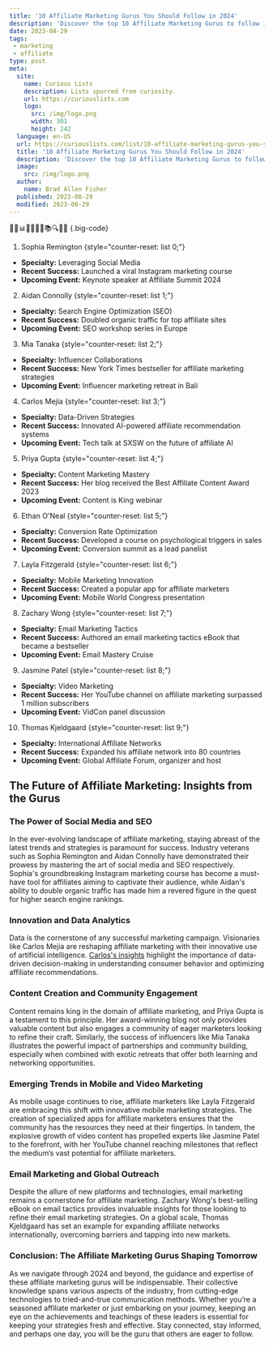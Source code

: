 ```yaml
---
title: '10 Affiliate Marketing Gurus You Should Follow in 2024'
description: 'Discover the top 10 Affiliate Marketing Gurus to follow in 2024 who will fuel your curiosity and help you reach new heights in the industry.'
date: 2023-08-29
tags:
 - marketing
 - affiliate
type: post
meta:
  site:
    name: Curious Lists
    description: Lists spurred from curiosity.
    url: https://curiouslists.com
    logo:
      src: /img/logo.png
      width: 301
      height: 242
  language: en-US
  url: https://curiouslists.com/list/10-affiliate-marketing-gurus-you-should-follow-in-2024
  title: '10 Affiliate Marketing Gurus You Should Follow in 2024'
  description: 'Discover the top 10 Affiliate Marketing Gurus to follow in 2024 who will fuel your curiosity and help you reach new heights in the industry.'
  image:
    src: /img/logo.png
  author:
    name: Brad Allen Fisher
  published: 2023-08-29
  modified: 2023-08-29
---
```



👨‍💼📊💼🌐💡🤝📚🔍📢💸 {.big-code}

1. Sophia Remington {style="counter-reset: list 0;"}
  - **Specialty:** Leveraging Social Media
  - **Recent Success:** Launched a viral Instagram marketing course
  - **Upcoming Event:** Keynote speaker at Affiliate Summit 2024

2. Aidan Connolly {style="counter-reset: list 1;"}
  - **Specialty:** Search Engine Optimization (SEO)
  - **Recent Success:** Doubled organic traffic for top affiliate sites
  - **Upcoming Event:** SEO workshop series in Europe

3. Mia Tanaka {style="counter-reset: list 2;"}
  - **Specialty:** Influencer Collaborations
  - **Recent Success:** New York Times bestseller for affiliate marketing strategies
  - **Upcoming Event:** Influencer marketing retreat in Bali

4. Carlos Mejia {style="counter-reset: list 3;"}
  - **Specialty:** Data-Driven Strategies
  - **Recent Success:** Innovated AI-powered affiliate recommendation systems
  - **Upcoming Event:** Tech talk at SXSW on the future of affiliate AI

5. Priya Gupta {style="counter-reset: list 4;"}
  - **Specialty:** Content Marketing Mastery
  - **Recent Success:** Her blog received the Best Affiliate Content Award 2023
  - **Upcoming Event:** Content is King webinar

6. Ethan O'Neal {style="counter-reset: list 5;"}
  - **Specialty:** Conversion Rate Optimization
  - **Recent Success:** Developed a course on psychological triggers in sales
  - **Upcoming Event:** Conversion summit as a lead panelist

7. Layla Fitzgerald {style="counter-reset: list 6;"}
  - **Specialty:** Mobile Marketing Innovation
  - **Recent Success:** Created a popular app for affiliate marketers
  - **Upcoming Event:** Mobile World Congress presentation

8. Zachary Wong {style="counter-reset: list 7;"}
  - **Specialty:** Email Marketing Tactics
  - **Recent Success:** Authored an email marketing tactics eBook that became a bestseller
  - **Upcoming Event:** Email Mastery Cruise

9. Jasmine Patel {style="counter-reset: list 8;"}
  - **Specialty:** Video Marketing
  - **Recent Success:** Her YouTube channel on affiliate marketing surpassed 1 million subscribers
  - **Upcoming Event:** VidCon panel discussion

10. Thomas Kjeldgaard {style="counter-reset: list 9;"}
  - **Specialty:** International Affiliate Networks
  - **Recent Success:** Expanded his affiliate network into 80 countries
  - **Upcoming Event:** Global Affiliate Forum, organizer and host


## The Future of Affiliate Marketing: Insights from the Gurus

### The Power of Social Media and SEO
In the ever-evolving landscape of affiliate marketing, staying abreast of the latest trends and strategies is paramount for success. Industry veterans such as Sophia Remington and Aidan Connolly have demonstrated their prowess by mastering the art of social media and SEO respectively. Sophia's groundbreaking Instagram marketing course has become a must-have tool for affiliates aiming to captivate their audience, while Aidan's ability to double organic traffic has made him a revered figure in the quest for higher search engine rankings.

### Innovation and Data Analytics
Data is the cornerstone of any successful marketing campaign. Visionaries like Carlos Mejia are reshaping affiliate marketing with their innovative use of artificial intelligence. [Carlos's insights](https://curiouslists.com/list/10-affiliate-marketing-gurus-you-should-follow-in-2024) highlight the importance of data-driven decision-making in understanding consumer behavior and optimizing affiliate recommendations.

### Content Creation and Community Engagement
Content remains king in the domain of affiliate marketing, and Priya Gupta is a testament to this principle. Her award-winning blog not only provides valuable content but also engages a community of eager marketers looking to refine their craft. Similarly, the success of influencers like Mia Tanaka illustrates the powerful impact of partnerships and community building, especially when combined with exotic retreats that offer both learning and networking opportunities.

### Emerging Trends in Mobile and Video Marketing
As mobile usage continues to rise, affiliate marketers like Layla Fitzgerald are embracing this shift with innovative mobile marketing strategies. The creation of specialized apps for affiliate marketers ensures that the community has the resources they need at their fingertips. In tandem, the explosive growth of video content has propelled experts like Jasmine Patel to the forefront, with her YouTube channel reaching milestones that reflect the medium’s vast potential for affiliate marketers.

### Email Marketing and Global Outreach
Despite the allure of new platforms and technologies, email marketing remains a cornerstone for affiliate marketing. Zachary Wong's best-selling eBook on email tactics provides invaluable insights for those looking to refine their email marketing strategies. On a global scale, Thomas Kjeldgaard has set an example for expanding affiliate networks internationally, overcoming barriers and tapping into new markets.

### Conclusion: The Affiliate Marketing Gurus Shaping Tomorrow
As we navigate through 2024 and beyond, the guidance and expertise of these affiliate marketing gurus will be indispensable. Their collective knowledge spans various aspects of the industry, from cutting-edge technologies to tried-and-true communication methods. Whether you’re a seasoned affiliate marketer or just embarking on your journey, keeping an eye on the achievements and teachings of these leaders is essential for keeping your strategies fresh and effective. Stay connected, stay informed, and perhaps one day, you will be the guru that others are eager to follow.